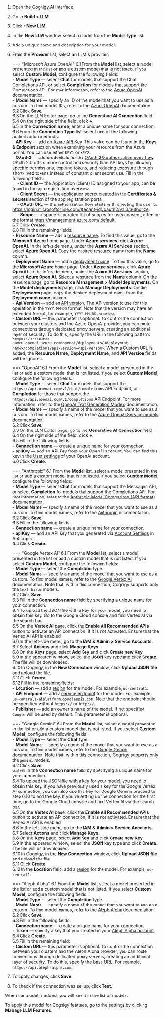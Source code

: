 1. Open the Cognigy.AI interface.
2. Go to **Build > LLM**.
3. Click **+New LLM**.
4. In the **New LLM** window, select a model from the **Model Type** list.
5. Add a unique name and description for your model.
6. From the **Provider** list, select an LLM's provider:

    === "Microsoft Azure OpenAI"
        6.1 From the **Model** list, select a model presented in the list or add a custom model that is not listed. If you select **Custom Model**, configure the following fields:<br>
            - **Model Type** — select **Chat** for models that support the Chat Completions API, or select **Completion** for models that support the Completions API. For mor information, refer to the [Azure OpenAI](https://learn.microsoft.com/en-us/azure/ai-services/openai/concepts/models) documentation.<br>
            - **Model Name** — specify an ID of the model that you want to use as a custom. To find model IDs, refer to the [Azure OpenAI](https://learn.microsoft.com/en-us/azure/ai-services/openai/concepts/models) documentation.<br>
        6.2 Click **Save**.<br>
        6.3 On the LLM Editor page, go to the **Generative AI Connection** field.<br>
        6.4 On the right side of the field, click **+**.<br>
        6.5 In the **Connection name**, enter a unique name for your connection.
        6.6 From the **Connection Type** list, select one of the following authorization methods:<br>
            - **API Key** — add an [Azure API Key](https://learn.microsoft.com/en-us/azure/cognitive-services/openai/quickstart?tabs=command-line&pivots=rest-api#retrieve-key-and-endpoint). This value can be found in the **Keys & Endpoint** section when examining your resource from the Azure portal. You can use either `KEY1` or `KEY2`.<br>
            - **OAuth2** — add credentials for the [OAuth 2.0 authorization code flow](https://learn.microsoft.com/en-us/entra/identity-platform/v2-oauth2-auth-code-flow). OAuth 2.0 offers more control and security than API keys by allowing specific permissions, expiring tokens, and reducing exposure through short-lived tokens instead of constant client secret use. Fill in the following fields:<br>
            &nbsp;&nbsp;&nbsp;&nbsp;- **Client ID** — the Application (client) ID assigned to your app, can be found in the app registration overview.<br>
            &nbsp;&nbsp;&nbsp;&nbsp;- **Client Secret** — the application secret created in the **Certificates & secrets** section of the app registration portal.<br>
            &nbsp;&nbsp;&nbsp;&nbsp;- **OAuth URL** — the authorization flow starts with directing the user to https://login.microsoftonline.com/{tenant-id}/oauth2/v2.0/authorize. <br>
            &nbsp;&nbsp;&nbsp;&nbsp;- **Scope** — a space-separated list of scopes for user consent, often in the format https://management.azure.com/.default. <br>
        6.7 Click **Create**.<br>
        6.8 Fill in the remaining fields:<br>
            - **Resource Name** — add a [resource name](https://learn.microsoft.com/en-us/azure/cognitive-services/openai/how-to/create-resource?pivots=web-portal#create-a-resource). To find this value, go to the **Microsoft Azure** home page. Under **Azure services**, click **Azure OpenAI**. In the left-side menu, under the **Azure AI Services** section, select **Azure Open AI**. Copy the desired resource name from the **Name** column.<br>
            - **Deployment Name** — add a [deployment name](https://learn.microsoft.com/en-us/azure/cognitive-services/openai/how-to/create-resource?pivots=web-portal#deploy-a-model). To find this value, go to the **Microsoft Azure** home page. Under **Azure services**, click **Azure OpenAI**. In the left-side menu, under the **Azure AI Services** section, select **Azure Open AI**. Select a resource from the **Name** column. On the resource page, go to **Resource Management > Model deployments**. On the **Model deployments** page, click **Manage Deployments**. On the **Deployments** page, copy the desired deployment name from the **Deployment name** column.<br>
            - **Api Version** — add an [API version](https://learn.microsoft.com/en-us/azure/cognitive-services/openai/reference#rest-api-versioning). The API version to use for this operation in the `YYYY-MM-DD` format. Note that the version may have an extended format, for example, `YYYY-MM-DD-preview`. <br>
            - **Custom URL** — this parameter is optional. To control the connection between your clusters and the Azure OpenAI provider, you can route connections through dedicated proxy servers, creating an additional layer of security. To do this, specify the URL in the following pattern: `https://<resource-name>.openai.azure.com/openai/deployments/<deployment-name>/completions?api-version=<api-verson>`. When a Custom URL is added, the **Resource Name**, **Deployment Name**, and **API Version** fields will be ignored.

    === "OpenAI"
        6.1 From the **Model** list, select a model presented in the list or add a custom model that is not listed. If you select **Custom Model**, configure the following fields:<br>
            - **Model Type** — select **Chat** for models that support the `https://api.openai.com/v1/chat/completions` API Endpoint, or **Completion** for those that support the `https://api.openai.com/v1/completions` API Endpoint. For more information, refer to the [OpenAI Text Generation Models](https://platform.openai.com/docs/guides/text-generation) documentation.<br>
            - **Model Name** — specify a name of the model that you want to use as a custom. To find model names, refer to the [Azure OpenAI Service models](https://learn.microsoft.com/en-us/azure/ai-services/openai/concepts/models) documentation.<br>
        6.2 Click **Save**.<br>
        6.3 On the LLM Editor page, go to the **Generative AI Connection** field.<br>
        6.4 On the right side of the field, click **+**.<br>
        6.5 Fill in the following fields:<br>
            - **Connection name** — create a unique name for your connection.<br>
            - **apiKey** — add an API Key from your OpenAI account. You can find this key in the [User settings](https://help.openai.com/en/articles/4936850-where-do-i-find-my-secret-api-key) of your OpenAI account.<br>
        6.6 Click **Create**.<br>

    === "Anthropic"
        6.1 From the **Model** list, select a model presented in the list or add a custom model that is not listed. If you select **Custom Model**, configure the following fields:<br>
            - **Model Type** — select **Chat** for models that support the Messages API, or select **Completion** for models that support the Completions API. For mor information, refer to the [Anthropic Model Comparison (API format)](https://docs.anthropic.com/claude/docs/models-overview#model-comparison) documentation.<br>
            - **Model Name** — specify a name of the model that you want to use as a custom. To find model names, refer to the [Anthropic](https://docs.anthropic.com/claude/docs/models-overview) documentation.<br>
        6.2 Click **Save**.<br>
        6.3 Fill in the following fields:<br>
            - **Connection name** — create a unique name for your connection.<br>
            - **apiKey** — add an API Key that you generated via [Account Settings](https://console.anthropic.com/docs/api#accessing-the-api) in Anthropic.<br>
        6.4 Click **Create**.<br>

    === "Google Vertex AI"
        6.1 From the **Model** list, select a model presented in the list or add a custom model that is not listed. If you select **Custom Model**, configure the following fields:<br>
            - **Model Type** — select the **Completion** type. <br>
            - **Model Name** — specify a name of the model that you want to use as a custom. To find model names, refer to the [Google Vertex AI](https://cloud.google.com/vertex-ai/generative-ai/docs/learn/model-versioning) documentation. Note that, within this connection, Cognigy supports only the `text-bison` models.<br>
        6.2 Click **Save**.<br>
        6.3 Fill in the **Connection name** field by specifying a unique name for your connection.<br>
        6.4 To upload the JSON file with a key for your model, you need to obtain this key. Go to the Google Cloud console and find Vertex AI via the search bar.<br>
        6.5 On the **Vertex AI** page, click the **Enable All Recommended APIs** button to activate an API connection, if it is not activated. Ensure that the Vertex AI API is enabled.<br>
        6.6 In the left-side menu, go to the **IAM & Admin > Service Accounts**.<br>
        6.7 Select **Actions** and click **Manage Keys**.<br>
        6.8 On the **Keys** page, select **Add Key** and click **Create new Key**.<br>
        6.9 In the appeared window, select the **JSON** key type and click **Create**. The file will be downloaded.<br>
        6.10 In Cognigy, in the **New Connection** window, click **Upload JSON file** and upload the file.<br>
        6.11 Click **Create**.<br>
        6.12 Fill in the remaining fields:<br>
            - **Location** — add a [region](https://cloud.google.com/vertex-ai/docs/general/locations) for the model. For example, `us-central1`.<br>
            - **API Endpoint** — add a [service endpoint](https://cloud.google.com/vertex-ai/docs/reference/rest#service-endpoint) for the model. For example, `us-central1-aiplatform.googleapis.com`. Note that the endpoint should be specified without `https://` or `http://`. <br>
            - **Publisher** — add an owner's name of the model. If not specified, `Google` will be used by default.
               This parameter is optional.

    === "Google Gemini"
        6.1 From the **Model** list, select a model presented in the list or add a custom model that is not listed. If you select **Custom Model**, configure the following fields:<br>
            - **Model Type** — select the **Chat** type. <br>
            - **Model Name** — specify a name of the model that you want to use as a custom. To find model names, refer to the [Google Gemini](https://ai.google.dev/gemini-api/docs/models/gemini) documentation. Note that, within this connection, Cognigy supports only the `gemini` models.<br>
        6.2 Click **Save**.<br>
        6.3 Fill in the **Connection name** field by specifying a unique name for your connection.<br>
        6.4 To upload the JSON file with a key for your model, you need to obtain this key. If you have previously used a key for the Google Vertex AI connection, you can also use this key for Google Gemini; proceed to step 6.10 to add the key. If you're setting up the connection for the first time, go to the Google Cloud console and find Vertex AI via the search bar.<br>
        6.5 On the **Vertex AI** page, click the **Enable All Recommended APIs** button to activate an API connection, if it is not activated. Ensure that the Vertex AI API is enabled.<br>
        6.6 In the left-side menu, go to the **IAM & Admin > Service Accounts**.<br>
        6.7 Select **Actions** and click **Manage Keys**.<br>
        6.8 On the **Keys** page, select **Add Key** and click **Create new Key**.<br>
        6.9 In the appeared window, select the **JSON** key type and click **Create**. The file will be downloaded.<br>
        6.10 In Cognigy, in the **New Connection** window, click **Upload JSON file** and upload the file.<br>
        6.11 Click **Create**.<br>
        6.12 In the **Location** field, add a [region](https://cloud.google.com/vertex-ai/docs/general/locations) for the model. For example, `us-central1`.

    === "Aleph Alpha"
        6.1 From the **Model** list, select a model presented in the list or add a custom model that is not listed. If you select **Custom Model**, configure the following fields:<br>
            - **Model Type** — select the **Completion** type.<br>
            - **Model Name** — specify a name of the model that you want to use as a custom. To find model names, refer to the [Aleph Alpha](https://docs.anthropic.com/claude/docs/models-overview) documentation.<br>
        6.2 Click **Save**.<br>
        6.3 Fill in the following fields:<br>
            - **Connection name** — create a unique name for your connection.<br>
            - **Token** — specify a key that you created in your [Aleph Alpha account](https://docs.aleph-alpha.com/docs/introduction/model-card/).<br>
        6.4 Click **Create**.<br>
        6.5 Fill in the remaining field:<br>
            - **Custom URL** — this parameter is optional. To control the connection between your clusters and the Aleph Alpha provider, you can route connections through dedicated proxy servers, creating an additional layer of security. To do this, specify the base URL. For example, `https://api.aleph-alpha.com`.

7. To apply changes, click **Save**.
8. To check if the connection was set up, click **Test**.

When the model is added, you will see it in the list of models.

To apply this model for Cognigy features, go to the settings by clicking **Manage LLM Features**.